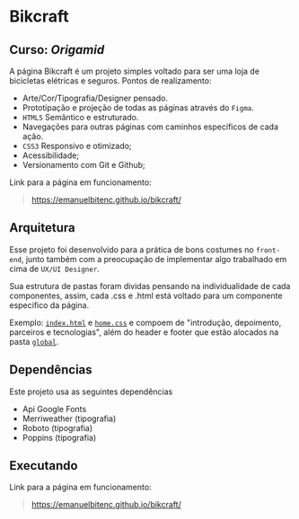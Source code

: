 # Bikcraft

## Curso: _Origamid_

A página Bikcraft é um projeto simples voltado para ser uma loja de bicicletas elétricas e seguros. Pontos de realizamento:

- Arte/Cor/Tipografia/Designer pensado.
- Prototipação e projeção de todas as páginas através do `Figma`.
- `HTML5` Semântico e estruturado.
- Navegações para outras páginas com caminhos específicos de cada ação.
- `CSS3` Responsivo e otimizado;
- Acessibilidade;
- Versionamento com Git e Github;

Link para a página em funcionamento:

> https://emanuelbitenc.github.io/bikcraft/

## Arquitetura

Esse projeto foi desenvolvido para a prática de bons costumes no `front-end`, junto também com a preocupação de implementar algo trabalhado em cima de `UX/UI Designer`.

Sua estrutura de pastas foram dividas pensando na individualidade de cada componentes, assim, cada .css e .html está voltado para um componente especifico da página.

Exemplo:
[`index.html`](index.html) e [`home.css`](css/home) e compoem de "introdução, depoimento, parceiros e tecnologias", além do header e footer que estão alocados na pasta [`global`](css/global).

## Dependências

Este projeto usa as seguintes dependências

- Api Google Fonts
- Merriweather (tipografia)
- Roboto (tipografia)
- Poppins (tipografia)

## Executando

Link para a página em funcionamento:

> https://emanuelbitenc.github.io/bikcraft/
